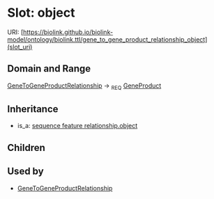 # Slot: object




URI: [https://biolink.github.io/biolink-model/ontology/biolink.ttl/gene_to_gene_product_relationship_object](slot_uri)
## Domain and Range

[GeneToGeneProductRelationship](GeneToGeneProductRelationship.md) ->  <sub>REQ</sub> [GeneProduct](GeneProduct.md)
## Inheritance

 *  is_a: [sequence feature relationship.object](sequence_feature_relationship_object.md)
## Children

## Used by

 * [GeneToGeneProductRelationship](GeneToGeneProductRelationship.md)
